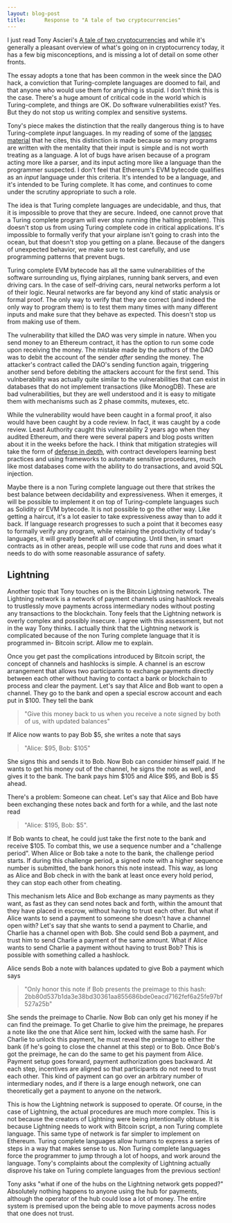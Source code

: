 ```yaml
---
layout: blog-post
title:      Response to "A tale of two cryptocurrencies"
---
```


I just read Tony Ascieri's [A tale of two cryptocurrencies](https://tonyarcieri.com/a-tale-of-two-cryptocurrencies) and while it's generally a pleasant overview of what's going on in cryptocurrency today, it has a few big misconceptions, and is missing a lot of detail on some other fronts.

The essay adopts a tone that has been common in the week since the DAO hack, a conviction that Turing-complete languages are doomed to fail, and that anyone who would use them for anything is stupid. I don't think this is the case. There's a huge amount of critical code in the world which is Turing-complete, and things are OK. Do software vulnerabilities exist? Yes. But they do not stop us writing complex and sensitive systems. 

Tony's piece makes the distinction that the really dangerous thing is to have Turing-complete _input_ languages. In my reading of some of the [langsec material](http://langsec.org/papers/the-bugs-we-have-to-kill.pdf) that he cites, this distinction is made because so many programs are written with the mentality that their input is simple and is not worth treating as a language. A lot of bugs have arisen because of a program acting more like a parser, and its input acting more like a language than the programmer suspected. I don't feel that Ethereum's EVM bytecode qualifies as an _input_ language under this criteria. It's intended to be a language, and it's intended to be Turing complete. It has come, and continues to come under the scrutiny appropriate to such a role.

The idea is that Turing complete languages are undecidable, and thus, that it is impossible to prove that they are secure. Indeed, one cannot prove that a Turing complete program will ever stop running (the halting problem). This doesn't stop us from using Turing complete code in critical applications. It's impossible to formally verify that your airplane isn't going to crash into the ocean, but that doesn't stop you getting on a plane. Because of the dangers of unexpected behavior, we make sure to test carefully, and use programming patterns that prevent bugs.

Turing complete EVM bytecode has all the same vulnerabilities of the software surrounding us, flying airplanes, running bank servers, and even driving cars. In the case of self-driving cars, neural networks perform a lot of their logic. Neural networks are far beyond any kind of static analysis or formal proof. The only way to verify that they are correct (and indeed the only way to program them) is to test them many times with many different inputs and make sure that they behave as expected. This doesn't stop us from making use of them.

The vulnerability that killed the DAO was very simple in nature. When you send money to an Ethereum contract, it has the option to run some code upon receiving the money. The mistake made by the authors of the DAO was to debit the account of the sender _after_ sending the money. The attacker's contract called the DAO's sending function again, triggering another send before debiting the attackers account for the first send. This vulnberability was actually quite similar to the vulnerabilities that can exist in databases that do not implement transactions (like MonogDB). These are bad vulnerabilities, but they are well understood and it is easy to mitigate them with mechanisms such as 2 phase commits, mutexes, etc. 

While the vulnerability would have been caught in a formal proof, it also would have been caught by a code review. In fact, it was caught by a code review. Least Authority caught this vulnerability 2 years ago when they audited Ethereum, and there were several papers and blog posts written about it in the weeks before the hack. I think that mitigation strategies will take the form of [defense in depth](https://blog.ethereum.org/2016/06/19/thinking-smart-contract-security/), with contract developers learning best practices and using frameworks to automate sensitive procedures, much like most databases come with the ability to do transactions, and avoid SQL injection.

Maybe there is a non Turing complete language out there that strikes the best balance between decidability and expressiveness. When it emerges, it will be possible to implement it on top of Turing-complete languages such as Solidity or EVM bytecode. It is not possible to go the other way. Like getting a haircut, it's a lot easier to take expressiveness away than to add it back. If language research progresses to such a point that it becomes easy to formally verify any program, while retaining the productivity of today's languages, it will greatly benefit all of computing. Until then, in smart contracts as in other areas, people will use code that *runs* and does what it needs to do with some reasonable assurance of safety.

## Lightning

Another topic that Tony touches on is the Bitcoin Lightning network. The Lightning network is a network of payment channels using hashlock reveals to trustlessly move payments across intermediary nodes without posting any transactions to the blockchain. Tony feels that the Lightning network is overly complex and possibly insecure. I agree with this assessment, but not in the way Tony thinks. I actually think that the Lightning network is complicated because of the non Turing complete language that it is programmed in- Bitcoin script. Allow me to explain.

Once you get past the complications introduced by Bitcoin script, the concept of channels and hashlocks is simple. A channel is an escrow arrangement that allows two participants to exchange payments directly between each other without having to contact a bank or blockchain to process and clear the payment. Let's say that Alice and Bob want to open a channel. They go to the bank and open a special escrow account and each put in $100. They tell the bank 

> "Give this money back to us when you receive a note signed by both of us, with updated balances"

If Alice now wants to pay Bob $5, she writes a note that says 

> "Alice: $95, Bob: $105"

She signs this and sends it to Bob. Now Bob can consider himself paid. If he wants to get his money out of the channel, he signs the note as well, and gives it to the bank. The bank pays him $105 and Alice $95, and Bob is $5 ahead.

There's a problem: Someone can cheat. Let's say that Alice and Bob have been exchanging these notes back and forth for a while, and the last note read 

> "Alice: $195, Bob: $5".

If Bob wants to cheat, he could just take the first note to the bank and receive $105. To combat this, we use a sequence number and a "challenge period". When Alice or Bob take a note to the bank, the challenge period starts. If during this challenge period, a signed note with a higher sequence number is submitted, the bank honors this note instead. This way, as long as Alice and Bob check in with the bank at least once every hold period, they can stop each other from cheating.

This mechanism lets Alice and Bob exchange as many payments as they want, as fast as they can send notes back and forth, within the amount that they have placed in escrow, without having to trust each other. But what if Alice wants to send a payment to someone she doesn't have a channel open with? Let's say that she wants to send a payment to Charlie, and Charlie has a channel open with Bob. She could send Bob a payment, and trust him to send Charlie a payment of the same amount. What if Alice wants to send Charlie a payment without having to trust Bob? This is possible with something called a hashlock.

Alice sends Bob a note with balances updated to give Bob a payment which says

> "Only honor this note if Bob presents the preimage to this hash: 2bb80d537b1da3e38bd30361aa855686bde0eacd7162fef6a25fe97bf527a25b"

She sends the preimage to Charlie. Now Bob can only get his money if he can find the preimage. To get Charlie to give him the preimage, he prepares a note like the one that Alice sent him, locked with the same hash. For Charlie to unlock this payment, he must reveal the preimage to either the bank (if he's going to close the channel at this step) or to Bob. Once Bob's got the preimage, he can do the same to get his payment from Alice. Payment setup goes forward, payment authorization goes backward. At each step, incentives are aligned so that participants do not need to trust each other. This kind of payment can go over an arbitrary number of intermediary nodes, and if there is a large enough network, one can theoretically get a payment to anyone on the network.

This is how the Lightning network is supposed to operate. Of course, in the case of Lightning, the actual procedures are much more complex. This is not because the creators of Lightning were being intentionally obtuse. It is because Lightning needs to work with Bitcoin script, a non Turing complete language. This same type of network is far simpler to implement on Ethereum. Turing complete languages allow humans to express a series of steps in a way that makes sense to us. Non Turing complete languages force the programmer to jump through a lot of hoops, and work around the language. Tony's complaints about the complexity of Lightning actually disprove his take on Turing complete languages from the previous section!

Tony asks "what if one of the hubs on the Lightning network gets popped?" Absolutely nothing happens to anyone using the hub for payments, although the operator of the hub could lose a lot of money. The entire system is premised upon the being able to move payments across nodes that one does not trust. 